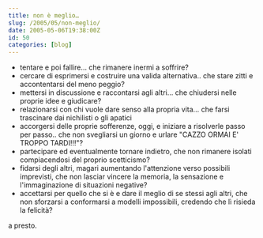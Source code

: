 ```yaml
---
title: non è meglio…
slug: /2005/05/non-meglio/
date: 2005-05-06T19:38:00Z
id: 50
categories: [blog]
---
```


- tentare e poi fallire… che rimanere inermi a soffrire?
- cercare di esprimersi e costruire una valida alternativa.. che stare zitti e accontentarsi del meno peggio?
- mettersi in discussione e raccontarsi agli altri… che chiudersi nelle proprie idee e giudicare?
- relazionarsi con chi vuole dare senso alla propria vita… che farsi trascinare dai nichilisti o gli apatici
- accorgersi delle proprie sofferenze, oggi, e iniziare a risolverle passo per passo.. che non svegliarsi un giorno e urlare "CAZZO ORMAI E' TROPPO TARDI!!!"?
- partecipare ed eventualmente tornare indietro, che non rimanere isolati compiacendosi del proprio scetticismo?
- fidarsi degli altri, magari aumentando l'attenzione verso possibili imprevisti, che non lasciar vincere la memoria, la sensazione e l'immaginazione di situazioni negative?
- accettarsi per quello che si è e dare il meglio di se stessi agli altri, che non sforzarsi a conformarsi a modelli impossibili, credendo che lì risieda la felicità?

a presto.